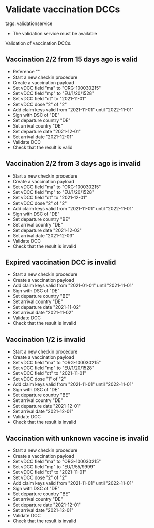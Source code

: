 # Validate vaccination DCCs

tags: validationservice

* The validation service must be available

Validation of vaccination DCCs. 

## Vaccination 2/2 from 15 days ago is valid
* Reference ""
* Start a new checkin procedure
* Create a vaccination payload
* Set vDCC field "ma" to "ORG-100030215"
* Set vDCC field "mp" to "EU/1/20/1528"
* Set vDCC field "dt" to "2021-11-01"
* Set vDCC dose "2" of "2"
* Add claim keys valid from "2021-11-01" until "2022-11-01"
* Sign with DSC of "DE"
* Set departure country "DE"
* Set arrival country "DE"
* Set departure date "2021-12-01"
* Set arrival date "2021-12-01"
* Validate DCC
* Check that the result is valid


## Vaccination 2/2 from 3 days ago is invalid
* Start a new checkin procedure
* Create a vaccination payload
* Set vDCC field "ma" to "ORG-100030215"
* Set vDCC field "mp" to "EU/1/20/1528"
* Set vDCC field "dt" to "2021-12-01"
* Set vDCC dose "2" of "2"
* Add claim keys valid from "2021-11-01" until "2022-11-01"
* Sign with DSC of "DE"
* Set departure country "BE"
* Set arrival country "DE"
* Set departure date "2021-12-03"
* Set arrival date "2021-12-03"
* Validate DCC
* Check that the result is invalid


## Expired vaccination DCC is invalid
* Start a new checkin procedure
* Create a vaccination payload
* Add claim keys valid from "2021-01-01" until "2021-11-01"
* Sign with DSC of "DE"
* Set departure country "BE"
* Set arrival country "DE"
* Set departure date "2021-11-02"
* Set arrival date "2021-11-02"
* Validate DCC
* Check that the result is invalid

## Vaccination 1/2 is invalid
* Start a new checkin procedure
* Create a vaccination payload
* Set vDCC field "ma" to "ORG-100030215"
* Set vDCC field "mp" to "EU/1/20/1528"
* Set vDCC field "dt" to "2021-11-01"
* Set vDCC dose "1" of "2"
* Add claim keys valid from "2021-11-01" until "2022-11-01"
* Sign with DSC of "DE"
* Set departure country "BE"
* Set arrival country "DE"
* Set departure date "2021-12-01"
* Set arrival date "2021-12-01"
* Validate DCC
* Check that the result is invalid


## Vaccination with unknown vaccine is invalid
* Start a new checkin procedure
* Create a vaccination payload
* Set vDCC field "ma" to "ORG-100030215"
* Set vDCC field "mp" to "EU/1/55/9999"
* Set vDCC field "dt" to "2021-11-01"
* Set vDCC dose "2" of "2"
* Add claim keys valid from "2021-11-01" until "2022-11-01"
* Sign with DSC of "DE"
* Set departure country "BE"
* Set arrival country "DE"
* Set departure date "2021-12-01"
* Set arrival date "2021-12-01"
* Validate DCC
* Check that the result is invalid

